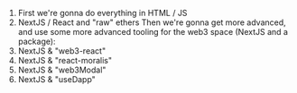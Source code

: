 1. First we're gonna do everything in HTML / JS
2. NextJS / React and "raw" ethers
   Then we're gonna get more advanced, and use some more advanced tooling for the web3 space (NextJS and a package):
3. NextJS & "web3-react"
4. NextJS & "react-moralis"
5. NextJS & "web3Modal"
6. NextJS & "useDapp"
